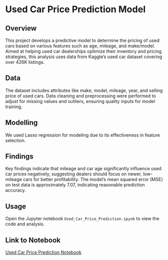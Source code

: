 # Used Car Price Prediction Model

## Overview
This project develops a predictive model to determine the pricing of used cars based on various features such as age, mileage, and make/model. Aimed at helping used car dealerships optimize their inventory and pricing strategies, this analysis uses data from Kaggle’s used car dataset covering over 426K listings.

## Data
The dataset includes attributes like make, model, mileage, year, and selling price of used cars. Data cleaning and preprocessing were performed to adjust for missing values and outliers, ensuring quality inputs for model training.

## Modelling
 We used Lasso regression for modeling due to its effectiveness in feature selection.

## Findings
Key findings indicate that mileage and car age significantly influence used car prices negatively, suggesting dealers should focus on newer, low-mileage cars for better profitability. The model’s mean squared error (MSE) on test data is approximately 7.07, indicating reasonable prediction accuracy.

## Usage
Open the Jupyter notebook `Used_Car_Price_Prediction.ipynb` to view the code and analysis.

## Link to Notebook
[Used Car Price Prediction Notebook](https://github.com/mjmustaf/predict_car_sales/blob/main/Used_Car_Price_Prediction.ipynb)


